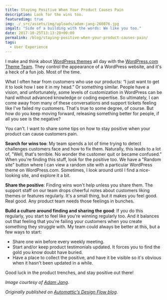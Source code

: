 ```yaml
---
title: Staying Positive When Your Product Causes Pain
description: Look for the wins too.
featuredimg: true
img: ./_src/assets/img/uploads/adam-jang-260876.jpg
imgalt: "Side of a building with the words: We like you too."
date: 2017-10-25T13:13:28+00:00
permalink: /blog/staying-positive-when-your-product-causes-pain/
tags:
  - User Experience
---
```


I make and think about [WordPress themes](https://wordpress.com/themes) all day with the [WordPress.com Theme Team](https://themeshaper.com/). They control the appearance of a WordPress website, and it's a heck of a fun job. Most of the time.

What I often hear from customers who use our products: &#8220;I just want to get it to look how I see it in my head.&#8221; Or something similar. People have a vision, and unfortunately, some levels of customization in WordPress can be hard without advanced knowledge or coding expertise. So ultimately, I can come away from many of these conversations and support tickets feeling like I've failed my customers. That's true to some degree, of course. But how do you keep moving forward, releasing something better for people, if all you see is the negative?

You can't. I want to share some tips on how to stay positive when your product can cause customers pain.

**Search for wins too**: My team spends a lot of time trying to detect challenges customers face and how to fix them. Naturally, this leads to a lot of, "Well, that's terrible. No wonder the customer quit or became confused." When you're finding this stuff, look for the positive too. We have a "Random site" button where I can view a random site with a particular WordPress theme on WordPress.com. Sometimes, I look around until I find a nice-looking site, and explore it a bit.

**Share the positive**: Finding wins won't help unless you share them. The support staff on our team drops cheerful notes about customers liking themes or features regularly. It's a small thing, but it makes you feel good. Real good. Any product team needs those feelings in bunches.

**Build a culture around finding and sharing the good**: If you do this regularly, you start to feel like you're winning regularly too. And it balances out that feeling that you're failing your customers when you create something they struggle with. My team could always be better at this, but a few ways to start:

- Share one win before every weekly meeting.
- Start and/or keep product testimonials updated. It forces you to find the gold you know doubt have buried.
- Have a place to collect the positive, and have it be visible so it's obvious when it hasn't been updated in a while.

Good luck in the product trenches, and stay positive out there!

_Image courtesy of [Adam Jang](https://unsplash.com/photos/8pOTAtyd_Mc)_.

_Originally published on [Automattic's Design Flow blog](https://a8cdesignflow.wordpress.com/2017/10/20/staying-positive-when-your-product-causes-pain/)_.
